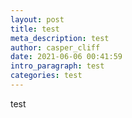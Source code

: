 ```yaml
---
layout: post
title: test
meta_description: test
author: casper_cliff
date: 2021-06-06 00:41:59
intro_paragraph: test
categories: test
---
```

test